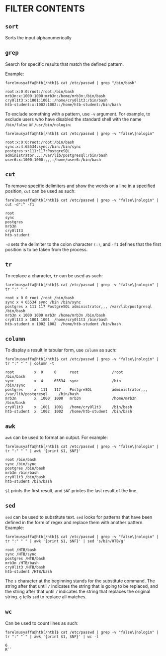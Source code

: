 # FILTER CONTENTS

## `sort`

Sorts the input alphanumerically

## `grep`

Search for specific results that match the defined pattern. 

Example:
```
farelmusyaffa@htb[/htb]$ cat /etc/passwd | grep "/bin/bash"

root:x:0:0:root:/root:/bin/bash
mrb3n:x:1000:1000:mrb3n:/home/mrb3n:/bin/bash
cry0l1t3:x:1001:1001::/home/cry0l1t3:/bin/bash
htb-student:x:1002:1002::/home/htb-student:/bin/bash
```

To exclude something with a pattern, use `-v` argument. For example, to exclude users who have disabled the standard shell with the name `/bin/false` or `/usr/bin/nologin`:
```
farelmusyaffa@htb[/htb]$ cat /etc/passwd | grep -v "false\|nologin"

root:x:0:0:root:/root:/bin/bash
sync:x:4:65534:sync:/bin:/bin/sync
postgres:x:111:117:PostgreSQL administrator,,,:/var/lib/postgresql:/bin/bash
user6:x:1000:1000:,,,:/home/user6:/bin/bash
```

## `cut`

To remove specific delimiters and show the words on a line in a specified position, `cut` can be used as such:
```
farelmusyaffa@htb[/htb]$ cat /etc/passwd | grep -v "false\|nologin" | cut -d":" -f1

root
sync
postgres
mrb3n
cry0l1t3
htb-student
```
`-d` sets the delimiter to the colon character `(:)`, and `-f1` defines that the first position is to be taken from the process.

## `tr`

To replace a character, `tr` can be used as such:
```
farelmusyaffa@htb[/htb]$ cat /etc/passwd | grep -v "false\|nologin" | tr ":" " "

root x 0 0 root /root /bin/bash
sync x 4 65534 sync /bin /bin/sync
postgres x 111 117 PostgreSQL administrator,,, /var/lib/postgresql /bin/bash
mrb3n x 1000 1000 mrb3n /home/mrb3n /bin/bash
cry0l1t3 x 1001 1001  /home/cry0l1t3 /bin/bash
htb-student x 1002 1002  /home/htb-student /bin/bash
```

## `column`

To display a result in tabular form, use `column` as such:
```
farelmusyaffa@htb[/htb]$ cat /etc/passwd | grep -v "false\|nologin" | tr ":" " " | column -t

root         x  0     0      root               /root        		 /bin/bash
sync         x  4     65534  sync               /bin         		 /bin/sync
postgres     x  111   117    PostgreSQL         administrator,,,    /var/lib/postgresql		/bin/bash
mrb3n        x  1000  1000   mrb3n              /home/mrb3n  	     /bin/bash
cry0l1t3     x  1001  1001   /home/cry0l1t3     /bin/bash
htb-student  x  1002  1002   /home/htb-student  /bin/bash
```

## `awk`

`awk` can be used to format an output. For example:
```
farelmusyaffa@htb[/htb]$ cat /etc/passwd | grep -v "false\|nologin" | tr ":" " " | awk '{print $1, $NF}'

root /bin/bash
sync /bin/sync
postgres /bin/bash
mrb3n /bin/bash
cry0l1t3 /bin/bash
htb-student /bin/bash
```
`$1` prints the first result, and `$NF` printes the last result of the line.
## `sed`

`sed` can be used to substitute text. `sed` looks for patterns that have been defined in the form of regex and replace them with another pattern. Example:
```
farelmusyaffa@htb[/htb]$ cat /etc/passwd | grep -v "false\|nologin" | tr ":" " " | awk '{print $1, $NF}' | sed 's/bin/HTB/g'

root /HTB/bash
sync /HTB/sync
postgres /HTB/bash
mrb3n /HTB/bash
cry0l1t3 /HTB/bash
htb-student /HTB/bash
```

The `s` character at the beginning stands for the substitute command. The string after that until `/` indicates the string that is going to be replaced, and the string after that until `/` indicates the string that replaces the original string. `g` tells `sed` to replace all matches.

## `wc`

Can be used to count lines as such:
```
farelmusyaffa@htb[/htb]$ cat /etc/passwd | grep -v "false\|nologin" | tr ":" " " | awk '{print $1, $NF}' | wc -l

6
R``
